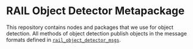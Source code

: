# RAIL Object Detector Metapackage

This repository contains nodes and packages that we use for object detection. All methods of object detection publish objects in the message formats defined in [`rail_object_detector_msgs`](rail_object_detector_msgs/).
